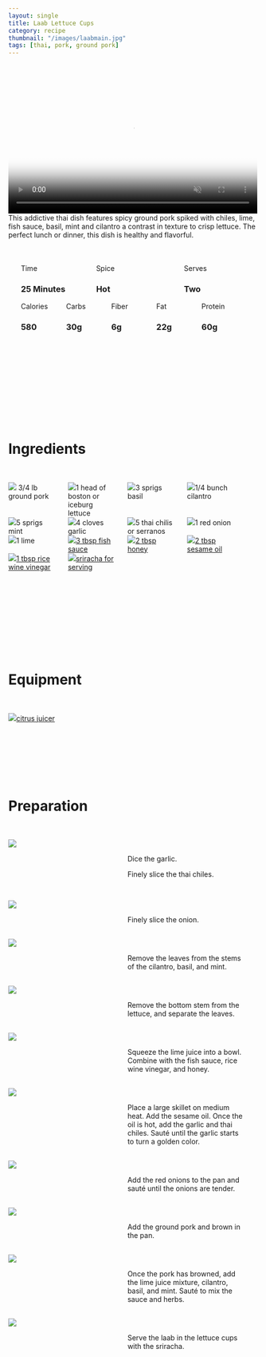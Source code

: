 ```yaml
---
layout: single
title: Laab Lettuce Cups
category: recipe
thumbnail: "/images/laabmain.jpg"
tags: [thai, pork, ground pork]
---
```

<div id="spacer"></div>

<div id="backgroundvideo">
  <video width="100%" autoplay loop muted class="banner__video" poster="/images/laabmain.jpg">
  <source src="/images/laab.mp4" type="video/mp4"></video>
</div>

<div id="recipedescription">
This addictive thai dish features spicy ground pork spiked with chiles, lime, fish sauce, basil, mint and cilantro a contrast in texture to crisp lettuce. The perfect lunch or dinner, this dish is healthy and flavorful. </div>

<div id="spacer"></div>

<div id= "recipedetails">
<div id= "time"> Time </div>
<div id= "spice"> Spice </div>
<div id= "serves"> Serves </div>
</div>

<div id= "recipedetails">
<div id= "time"><h3> 25 Minutes</h3> </div>
<div id= "spice"><h3> Hot</h3> </div>
<div id= "serves"><h3> Two </h3> </div>
</div>

<div id="spacer"></div>

<div id= "nutrition">
<div id="calories"> Calories </div>
<div id="carbs"> Carbs </div>
<div id="fiber"> Fiber </div>
<div id="fat"> Fat </div>
<div id="protein"> Protein </div>
</div>

<div id= "nutrition">
<div id="calories"><h3> 580 </h3> </div>
<div id="carbs"><h3> 30g</h3> </div>
<div id="fiber"><h3> 6g</h3> </div>
<div id="fat"><h3> 22g</h3> </div>
<div id="protein"><h3> 60g</h3> </div>
</div>

<div id= "ingredienthdr">
<h1>Ingredients</h1>
</div>

<div id="ingredients">
<div id="ingredientone"><img src="/images/groundpork.jpeg"/> 3/4 lb ground pork </div>
<div id="ingredienttwo"><img src="/images/bostonlettuce.jpeg"/>1 head of boston or iceburg lettuce</div>
<div id="ingredientthree"><img src="/images/basil.jpeg"/>3 sprigs basil</div>
<div id="ingredientfour"><img src="/images/cilantro.jpeg"/>1/4 bunch cilantro</div>
</div>

<div id="ingredients">
<div id="ingredientone"><img src="/images/mint.jpeg"/>5 sprigs mint</div>
<div id="ingredienttwo"><img src="/images/4garlic.jpeg"/>4 cloves garlic</div>
<div id="ingredientthree"><img src="/images/5thaichilis.jpeg"/>5 thai chilis or serranos</div>
<div id="ingredientfour"><img src="/images/redonion.jpeg"/>1 red onion</div>
</div>

<div id="ingredients">
<div id="ingredientone"><img src="/images/lime.jpeg"/>1 lime</div>
<div id="ingredienttwo"><a href=""><img src="/images/fishsauce.jpeg"/>3 tbsp fish sauce</a></div>
<div id="ingredientthree"><a href=""><img src="/images/honey.jpeg"/>2 tbsp honey</a></div>
<div id="ingredientfour"><a href=""><img src="/images/sesameoil.jpeg"/>2 tbsp sesame oil</a></div>
</div>

<div id="ingredients">
<div id="ingredientone"><a href=""><img src="/images/ricewinevin.jpeg"/>1 tbsp rice wine vinegar</a></div>
<div id="ingredienttwo"><a href=""><img src="/images/sriracha.jpeg"/>sriracha for serving</a></div>
</div>

<div id= "equipmenthdr">
<h1>Equipment</h1>
</div>

<div id="equipment">
<div id="equipmentone"><a href="https://www.amazon.com/Chefn-FreshForce-Citrus-Juicer-Lemon/dp/B002XOB0P0/ref=as_li_ss_tl?s=kitchen&ie=UTF8&qid=1482038971&sr=1-2-spons&keywords=citrus+juicer&psc=1&linkCode=ll1&tag=cilalime09-20&linkId=fead6ab94c6288d353210420231dcb8a"><img src="/images/citrusjuicer.jpeg"/>citrus juicer </a></div>
</div>

<div id="preparation">
<h1>Preparation</h1>
</div>

<div id="instruction">
<div id="image"><img src="/images/laab1.jpeg"/> </div>
<div id="step">Dice the garlic. 
<p>Finely slice the thai chiles.</p></div>
</div>

<div id="instruction">
<div id="image"><img src="/images/laab2.jpeg"/> </div>
<div id="step">Finely slice the onion.</div>
</div>

<div id="instruction">
<div id="image"><img src="/images/laab3.jpeg"/> </div>
<div id="step">Remove the leaves from the stems of the cilantro, basil, and mint.</div>
</div>

<div id="instruction">
<div id="image"><img src="/images/laab4.jpeg"/> </div>
<div id="step">Remove the bottom stem from the lettuce, and separate the leaves.</div>
</div>

<div id="instruction">
<div id="image"><img src="/images/laab5.jpeg"/> </div>
<div id="step">Squeeze the lime juice into a bowl. Combine with the fish sauce, rice wine vinegar, and honey.</div>
</div>

<div id="instruction">
<div id="image"><img src="/images/laab6.jpeg"/> </div>
<div id="step">Place a large skillet on medium heat. Add the sesame oil. Once the oil is hot, add the garlic and thai chiles. Sauté until the garlic starts to turn a golden color.</div>
</div>

<div id="instruction">
<div id="image"><img src="/images/laab7.jpeg"/> </div>
<div id="step">Add the red onions to the pan and sauté until the onions are tender.</div>
</div>

<div id="instruction">
<div id="image"><img src="/images/laab8.jpeg"/> </div>
<div id="step">Add the ground pork and brown in the pan. </div>
</div>


<div id="instruction">
<div id="image"><img src="/images/laab9.jpeg"/> </div>
<div id="step"> Once the pork has browned, add the lime juice mixture, cilantro, basil, and mint. Sauté to mix the sauce and herbs. </div>
</div>

<div id="instruction">
<div id="image"><img src="/images/laab10.jpeg"/> </div>
<div id="step">Serve the laab in the lettuce cups with the sriracha.</div>
</div>

<style>
#backgroundvideo {
  width: 500px;
}
  
#banner__video {
    }

#overlay {
 }

#recipedetails { width: 100%; display:inline-block; float: left;}
#time { width: 30%; float: left; margin-left: 5%}
#spice { width: 30%; float: left;}
#serves { width 30%; float: left; margin-left: 5%;}
.clear {clear:both;}

#spacer {padding-top:50px;}

#nutrition { width: 100%; display:inline-block;}
#calories { width: 18%; float: left; margin-left: 5%;}
#carbs { width: 18%; float: left; margin-left: 0%;}
#fiber { width: 18%; float: left; margin-left: 0%;}
#fat { width: 18%; float: left; margin-left: 0%;}
#protein { width: 18%; float: left; margin-right:5%;}
.clear {clear:both;}

#ingredienthdr { margin-top:200px; margin-bottom: 50px; font-family: $serif;}

#ingredients { width: 95%; display:inline-block;}
#ingredientone { width: 20%; float:left;}
#ingredienttwo { width: 20%; float:left; margin-left: 5%;}
#ingredientthree { width:20%; float:left; margin-left: 5%;}
#ingredientfour { width:20%; float:left; margin-left: 5%;}
.clear {clear:both;}

#equipmenthdr { margin-top:200px; margin-bottom:50px; font-family: $serif;}

#equipment { width: 95%; display:inline-block;}
#equipmentone { width: 20%; float:left;}
#equipmenttwo { width: 20%; float:left; margin-left: 5%;}
#equipmentthree { width:20%; float:left; margin-left: 5%;}
#equipmentfour { width:20%; float:left; margin-left: 5%;}
.clear {clear:both;}

#preparation { margin-top: 150px; margin-bottom: 50px; font-family: $serif;}

#instruction { width:95%; display:inline-block;}
#image { width: 40%; float:left;}
#step { width: 50%; float:right; margin-top: 30px; margin-bottom: 30px;}
.clear {clear:both;}
</style>
